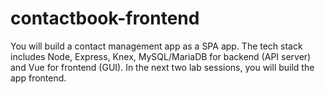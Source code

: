 # contactbook-frontend
You will build a contact management app as a SPA app. The tech stack includes Node, Express, Knex, MySQL/MariaDB for backend (API server) and Vue for frontend (GUI). In the next two lab sessions, you will build the app frontend.
